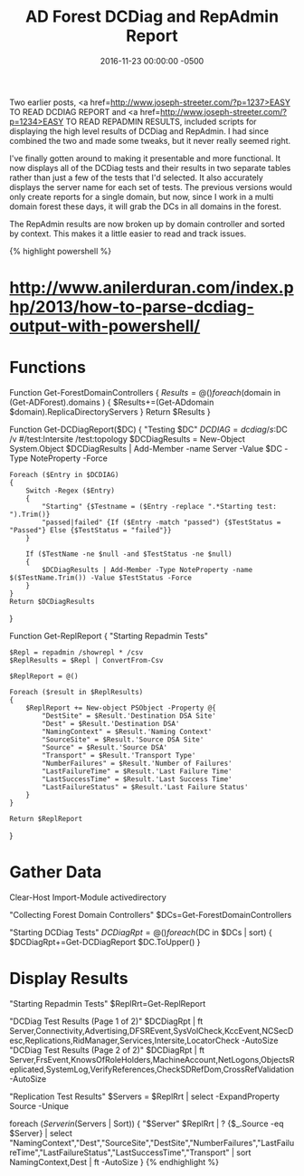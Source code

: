 ﻿---
layout: post
title:  AD Forest DCDiag and RepAdmin Report
date:   2016-11-23 00:00:00 -0500
categories: IT
---






Two earlier posts, <a href=http://www.joseph-streeter.com/?p=1237>EASY TO READ DCDIAG REPORT</a> and <a href=http://www.joseph-streeter.com/?p=1234>EASY TO READ REPADMIN RESULTS</a>, included scripts for displaying the high level results of DCDiag and RepAdmin. I had since combined the two and made some tweaks, but it never really seemed right.

I've finally gotten around to making it presentable and more functional. It now displays all of the DCDiag tests and their results in two separate tables rather than just a few of the tests that I'd selected. It also accurately displays the server name for each set of tests. The previous versions would only create reports for a single domain, but now, since I work in a multi domain forest these days, it will grab the DCs in all domains in the forest.

The RepAdmin results are now broken up by domain controller and sorted by context. This makes it a little easier to read and track issues.

{% highlight powershell %}
# http://www.anilerduran.com/index.php/2013/how-to-parse-dcdiag-output-with-powershell/
# Functions

Function Get-ForestDomainControllers
{
    $Results=@()
    foreach ($domain in (Get-ADForest).domains )
    {
        $Results+=(Get-ADdomain $domain).ReplicaDirectoryServers
    }
    Return $Results
}

Function Get-DCDiagReport($DC)
{
    "Testing $DC"
    $DCDIAG = dcdiag /s:$DC /v #/test:Intersite /test:topology
    $DCDiagResults = New-Object System.Object
    $DCDiagResults | Add-Member -name Server -Value $DC -Type NoteProperty -Force

    Foreach ($Entry in $DCDIAG)
    {
        Switch -Regex ($Entry)
        {
            "Starting" {$Testname = ($Entry -replace ".*Starting test: ").Trim()}
            "passed|failed" {If ($Entry -match "passed") {$TestStatus = "Passed"} Else {$TestStatus = "failed"}}
        }

        If ($TestName -ne $null -and $TestStatus -ne $null)
        {
            $DCDiagResults | Add-Member -Type NoteProperty -name $($TestName.Trim()) -Value $TestStatus -Force
        }
    }
    Return $DCDiagResults
}

Function Get-ReplReport
{
    "Starting Repadmin Tests"

    $Repl = repadmin /showrepl * /csv
    $ReplResults = $Repl | ConvertFrom-Csv

    $ReplReport = @()

    Foreach ($result in $ReplResults)
    {
        $ReplReport += New-object PSObject -Property @{
            "DestSite" = $Result.'Destination DSA Site'
            "Dest" = $Result.'Destination DSA'
            "NamingContext" = $Result.'Naming Context'
            "SourceSite" = $Result.'Source DSA Site'
            "Source" = $Result.'Source DSA'
            "Transport" = $Result.'Transport Type'
            "NumberFailures" = $Result.'Number of Failures'
            "LastFailureTime" = $Result.'Last Failure Time'
            "LastSuccessTime" = $Result.'Last Success Time'
            "LastFailureStatus" = $Result.'Last Failure Status'
        }
    }
    
    Return $ReplReport
}

# Gather Data

Clear-Host
Import-Module activedirectory

"Collecting Forest Domain Controllers"
$DCs=Get-ForestDomainControllers

"Starting DCDiag Tests"
$DCDiagRpt=@()
foreach ($DC in $DCs | sort)
{
    $DCDiagRpt+=Get-DCDiagReport $DC.ToUpper()
}

# Display Results

"Starting Repadmin Tests"
$ReplRrt=Get-ReplReport

"DCDiag Test Results (Page 1 of 2)"
$DCDiagRpt | ft Server,Connectivity,Advertising,DFSREvent,SysVolCheck,KccEvent,NCSecDesc,Replications,RidManager,Services,Intersite,LocatorCheck -AutoSize
"DCDiag Test Results (Page 2 of 2)"
$DCDiagRpt | ft Server,FrsEvent,KnowsOfRoleHolders,MachineAccount,NetLogons,ObjectsReplicated,SystemLog,VerifyReferences,CheckSDRefDom,CrossRefValidation -AutoSize

"Replication Test Results"
$Servers = $ReplRrt | select -ExpandProperty Source -Unique

foreach ($Server in ($Servers | Sort))
{
    "$Server"
    $ReplRrt | ? {$_.Source -eq $Server} | select "NamingContext","Dest","SourceSite","DestSite","NumberFailures","LastFailureTime","LastFailureStatus","LastSuccessTime","Transport" | sort NamingContext,Dest | ft -AutoSize
}
{% endhighlight %}